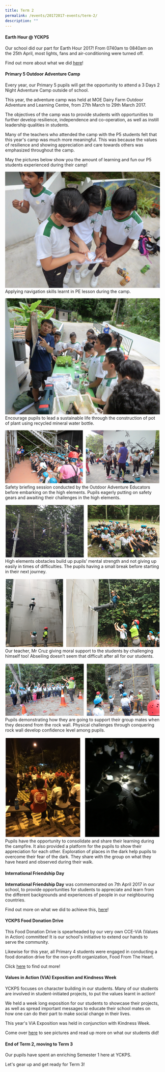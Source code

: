 ```yaml
---
title: Term 2
permalink: /events/20172017-events/term-2/
description: ""
---
```

#### **Earth Hour @ YCKPS**  

Our school did our part for Earth Hour 2017! From 0740am to 0840am on the 25th April, most lights, fans and air-conditioning were turned off.

Find out more about what we did [here](https://yiochukangpri.moe.edu.sg/departments/character-n-citizenship-education-cce/key-programmes-activities/earth-hour-2017)!
  
#### **Primary 5 Outdoor Adventure Camp**  

Every year, our Primary 5 pupils will get the opportunity to attend a 3 Days 2 Night Adventure Camp outside of school.

This year, the adventure camp was held at MOE Dairy Farm Outdoor Adventure and Learning Centre, from 27th March to 29th March 2017.

The objectives of the camp was to provide students with opportunities to further develop resilience, independence and co-operation, as well as instill leadership qualities in students.

Many of the teachers who attended the camp with the P5 students felt that this year's camp was much more meaningful. This was because the values of resilience and showing appreciation and care towards others was emphasized throughout the camp.

May the pictures below show you the amount of learning and fun our P5 students experienced during their camp!

![Applying navigation skills learnt in PE lesson during the camp.](/images/Primary%205%20Outdoor%20Adventure%20Camp1.jpg)  Applying navigation skills learnt in PE lesson during the camp.

![Encourage pupils to lead a sustainable life through the construction of pot of plant using recycled mineral water bottle.](/images/Primary%205%20Outdoor%20Adventure%20Camp2.jpg)Encourage pupils to lead a sustainable life through the construction of pot of plant using recycled mineral water bottle.

![Safety briefing session conducted by the Outdoor Adventure Educators before embarking on the high elements. Pupils eagerly putting on safety gears and awaiting their challenges in the high elements.](/images/Primary%205%20Outdoor%20Adventure%20Camp3.png) Safety briefing session conducted by the Outdoor Adventure Educators before embarking on the high elements. Pupils eagerly putting on safety gears and awaiting their challenges in the high elements.

![High elements obstacles build up pupils’ mental strength and not giving up easily in times of difficulties. The pupils having a small break before starting in their next journey.](/images/Primary%205%20Outdoor%20Adventure%20Camp4.png) High elements obstacles build up pupils’ mental strength and not giving up easily in times of difficulties. The pupils having a small break before starting in their next journey.

![Our teacher, Mr Cruz giving moral support to the students by challenging himself too! Abseiling doesn’t seem that difficult after all for our students.](/images/Primary%205%20Outdoor%20Adventure%20Camp5.png) Our teacher, Mr Cruz giving moral support to the students by challenging himself too!  Abseiling doesn’t seem that difficult after all for our students.

![Pupils demonstrating how they are going to support their group mates when they descend from the rock wall. Physical challenges through conquering rock wall develop confidence level among pupils.](/images/Primary%205%20Outdoor%20Adventure%20Camp6.png) Pupils demonstrating how they are going to support their group mates when they descend from the rock wall. Physical challenges through conquering rock wall develop confidence level among pupils.

![Pupils have the opportunity to consolidate and share their learning during the campfire. It also provided a platform for the pupils to show their appreciation for each other. Exploration of places in the dark help pupils to overcome their fear of the dark. They share with the group on what they have heard and observed during their walk.](/images/Primary%205%20Outdoor%20Adventure%20Camp7.png) Pupils have the opportunity to consolidate and share their learning during the campfire. It also provided a platform for the pupils to show their appreciation for each other. Exploration of places in the dark help pupils to overcome their fear of the dark. They share with the group on what they have heard and observed during their walk.
  
#### **International Friendship Day**  
  
**International Friendship Day** was commemorated on 7th April 2017 in our school, to provide opportunities for students to appreciate and learn from the different backgrounds and experiences of people in our neighbouring countries.

Find out more on what we did to achieve this, [here](/departments/character-n-citizenship-education-cce/key-programmes-activities/national-education-2017-events)!
 
#### **YCKPS Food Donation Drive**  
  
This Food Donation Drive is spearheaded by our very own CCE-ViA (Values in Action) committee! It is our school's initiative to extend our hands to serve the community.  
  
Likewise for this year, all Primary 4 students were engaged in conducting a food donation drive for the non-profit organization, Food From The Heart.  
  
Click [here](/departments/character-n-citizenship-education-cce/values-in-action-n-environment) to find out more!  
 
#### **Values in Action (ViA) Exposition and Kindness Week**  
  
YCKPS focuses on character building in our students. Many of our students are involved in student-initiated projects, to put the values learnt in action!

We held a week long exposition for our students to showcase their projects, as well as spread important messages to educate their school mates on how one can do their part to make social change in their lives.

This year's ViA Exposition was held in conjunction with Kindness Week.

Come over [here](/departments/character-n-citizenship-education-cce/values-in-action-n-environment) to see pictures and read up more on what our students did!
  
#### **End of Term 2, moving to Term 3**  

Our pupils have spent an enriching Semester 1 here at YCKPS.

Let's gear up and get ready for Term 3!